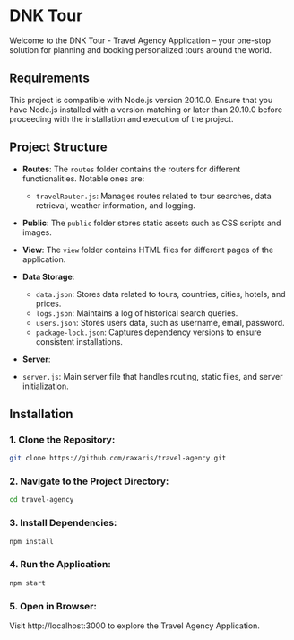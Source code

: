 # DNK Tour

Welcome to the DNK Tour - Travel Agency Application – your one-stop solution for planning and booking personalized tours around the world.
## Requirements
This project is compatible with Node.js version 20.10.0. Ensure that you have Node.js installed with a version matching or later than 20.10.0 before proceeding with the installation and execution of the project.
## Project Structure

- **Routes**: The `routes` folder contains the routers for different functionalities. Notable ones are:
  - `travelRouter.js`: Manages routes related to tour searches, data retrieval, weather information, and logging.

- **Public**: The `public` folder stores static assets such as CSS scripts and images.

- **View**: The `view` folder contains HTML files for different pages of the application.
- **Data Storage**:
  - `data.json`: Stores data related to tours, countries, cities, hotels, and prices.
  - `logs.json`: Maintains a log of historical search queries.
  - `users.json`: Stores users data, such as username, email, password.
  - `package-lock.json`: Captures dependency versions to ensure consistent installations.
  

- **Server**:
 - `server.js`: Main server file that handles routing, static files, and server initialization.


## Installation
### 1. Clone the Repository:
```bash
git clone https://github.com/raxaris/travel-agency.git
```
### 2. Navigate to the Project Directory:
```bash
cd travel-agency
```
### 3. Install Dependencies:
```js
npm install
```
### 4. Run the Application:
```js
npm start
```
### 5. Open in Browser:
Visit http://localhost:3000 to explore the Travel Agency Application.

